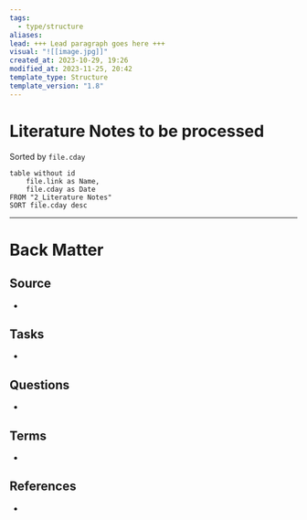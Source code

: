 ```yaml
---
tags:
  - type/structure
aliases: 
lead: +++ Lead paragraph goes here +++
visual: "![[image.jpg]]"
created_at: 2023-10-29, 19:26
modified_at: 2023-11-25, 20:42
template_type: Structure
template_version: "1.8"
---
```


# Literature Notes to be processed

<!-- Main STRUCTURE of my content -->
Sorted by `file.cday`
```dataview
table without id 
	file.link as Name, 
	file.cday as Date
FROM "2_Literature Notes"
SORT file.cday desc
```


---
# Back Matter
## Source
<!-- Always keep a link to the source. --> 
- 

## Tasks
<!-- What remains to be done with this note? --> 
- 

## Questions
<!-- What remains for you to consider? --> 
- 

## Terms
<!-- Links to definition pages -->
- 

## References
<!-- Links to pages not referenced in the content -->
- 
